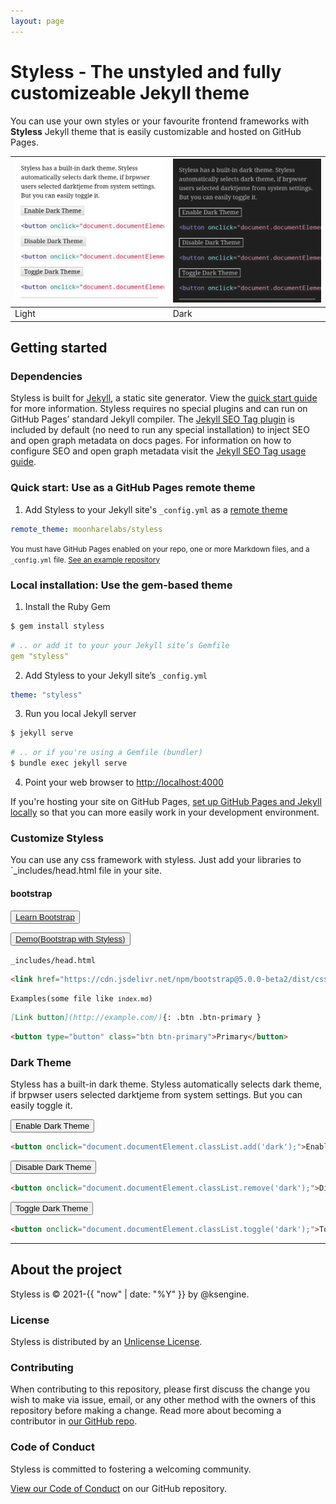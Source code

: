 ```yaml
---
layout: page
---
```

# Styless - The unstyled and fully customizeable Jekyll theme
You can use your own styles or your favourite frontend frameworks with **Styless** Jekyll theme that is easily customizable and hosted on GitHub Pages.

|![styless screenshot](https://github.com/MoonHareLabs/styless/raw/main/screenshot.jpg)|![styless dark mode screenshot](https://github.com/MoonHareLabs/styless/raw/main/dark-screenshot.jpg)|
|-|-|
|Light|Dark|

## Getting started
### Dependencies
Styless is built for [Jekyll](https://jekyllrb.com/), a static site generator. View the [quick start guide](https://jekyllrb.com/) for more information. Styless requires no special plugins and can run on GitHub Pages’ standard Jekyll compiler. The [Jekyll SEO Tag plugin](https://github.com/jekyll/jekyll-seo-tag) is included by default (no need to run any special installation) to inject SEO and open graph metadata on docs pages. For information on how to configure SEO and open graph metadata visit the [Jekyll SEO Tag usage guide](https://jekyll.github.io/jekyll-seo-tag/usage/).

### Quick start: Use as a GitHub Pages remote theme

1. Add Styless to your Jekyll site's `_config.yml` as a [remote theme](https://blog.github.com/2017-11-29-use-any-theme-with-github-pages/)
```yaml
remote_theme: moonharelabs/styless
```
<small>You must have GitHub Pages enabled on your repo, one or more Markdown files, and a `_config.yml` file. [See an example repository](https://github.com/moonharelabs/styless/tree/main/docs)</small>


### Local installation: Use the gem-based theme

1. Install the Ruby Gem
```bash
$ gem install styless
```
```yaml
# .. or add it to your your Jekyll site’s Gemfile
gem "styless"
```
2. Add Styless to your Jekyll site’s `_config.yml`
```yaml
theme: "styless"
```
3. Run you local Jekyll server
```bash
$ jekyll serve
```
```bash
# .. or if you're using a Gemfile (bundler)
$ bundle exec jekyll serve
```
4. Point your web browser to [http://localhost:4000](http://localhost:4000)

If you're hosting your site on GitHub Pages, [set up GitHub Pages and Jekyll locally](https://help.github.com/en/articles/setting-up-your-github-pages-site-locally-with-jekyll) so that you can more easily work in your development environment.

### Customize Styless
You can use any css framework with styless. Just add your libraries to `_includes/head.html file in your site.

#### bootstrap
<button><a href="https://getbootstrap.com/">Learn Bootstrap</a></button>

<button><a href="bootstrap">Demo(Bootstrap with Styless)</a></button>

<code>_includes/head.html</code>
```html
<link href="https://cdn.jsdelivr.net/npm/bootstrap@5.0.0-beta2/dist/css/bootstrap.min.css" rel="stylesheet" integrity="sha384-BmbxuPwQa2lc/FVzBcNJ7UAyJxM6wuqIj61tLrc4wSX0szH/Ev+nYRRuWlolflfl" crossorigin="anonymous">
```
<code>Examples(some file like `index.md`)</code>
```markdown
[Link button](http://example.com/){: .btn .btn-primary }
```
```html
<button type="button" class="btn btn-primary">Primary</button>
```

### Dark Theme
Styless has a built-in dark theme. Styless automatically selects dark theme, if brpwser users selected darktjeme from system settings. But you can easily toggle it.

<button onclick="document.documentElement.classList.add('dark');">Enable Dark Theme</button>

```html
<button onclick="document.documentElement.classList.add('dark');">Enable Dark Theme</button>
```

<button onclick="document.documentElement.classList.remove('dark');">Disable Dark Theme</button>

```html
<button onclick="document.documentElement.classList.remove('dark');">Disable Dark Theme</button>
```

<button onclick="document.documentElement.classList.toggle('dark');">Toggle Dark Theme</button>

```html
<button onclick="document.documentElement.classList.toggle('dark');">Toggle Dark Theme</button>
```
---

## About the project

Styless is &copy; 2021-{{ "now" | date: "%Y" }} by @ksengine.

### License

Styless is distributed by an [Unlicense License](https://github.com/moonharelabs/styless/tree/main/LICENSE).

### Contributing

When contributing to this repository, please first discuss the change you wish to make via issue,
email, or any other method with the owners of this repository before making a change. Read more about becoming a contributor in [our GitHub repo](https://github.com/moonharelabs/styless#contributing).

### Code of Conduct

Styless is committed to fostering a welcoming community.

[View our Code of Conduct](https://github.com/moonharelabs/styless/tree/main/CODE_OF_CONDUCT.md) on our GitHub repository.

